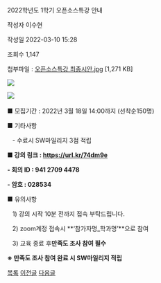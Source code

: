 



2022학년도 1학기 오픈소스특강 안내





작성자
이수현


작성일
2022-03-10 15:28


조회수
1,147


첨부파일 : [오픈소스특강 최종시안.jpg](https://computer.knu.ac.kr/pack/bbs/down.php?f_name=Q0dUVllEWFdbVXVMeBAYbklUQg==&o_name=오픈소스특강최종시안.jpg&tbl=Site_BBS_25) [1,271 KB]


![](/pack/bbs/uploads/Site_BBS_25/120220310152849.jpg)  
  
﻿﻿﻿﻿﻿﻿﻿﻿![](https://computer.knu.ac.kr/_files/userfile/image20220310152826_qzswx.jpg)

■ 모집기간 : 2022년 3월 18일 14:00까지 (선착순150명)

  


■ 기타사항 

   - 수료시 SW마일리지 3점 적립

  


**■ 강의 링크 : https://url.kr/74dm9e**

**- 회의 ID : 941 2709 4478**

**- 암호 : 028534**

  


■ 유의사항

   1) 강의 시작 10분 전까지 접속 부탁드립니다.

   2) zoom계정 접속시 **‘참가자명\_학과명’**으로 참여

   3) 교육 종료 후**만족도 조사 참여 필수**

**※ 만족도 조사 참여 완료 시 SW마일리지 적립**







[목록](https://computer.knu.ac.kr/06_sub/02_sub.html?key=&keyfield=&category=&page=1&bbs_code=Site_BBS_25)
[이전글](https://computer.knu.ac.kr/06_sub/02_sub.html?bbs_cmd=view&page=1&key=&keyfield=&category=&no=3717&bbs_code=Site_BBS_25)
[다음글](https://computer.knu.ac.kr/06_sub/02_sub.html?bbs_cmd=view&page=1&key=&keyfield=&category=&no=3719&bbs_code=Site_BBS_25)




